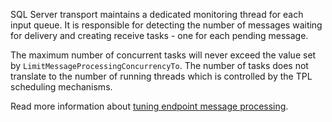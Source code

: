 SQL Server transport maintains a dedicated monitoring thread for each input queue. It is responsible for detecting the number of messages waiting for delivery and creating receive tasks - one for each pending message.

The maximum number of concurrent tasks will never exceed the value set by `LimitMessageProcessingConcurrencyTo`. The number of tasks does not translate to the number of running threads which is controlled by the TPL scheduling mechanisms.

Read more information about [tuning endpoint message processing](/nservicebus/operations/tuning.md).